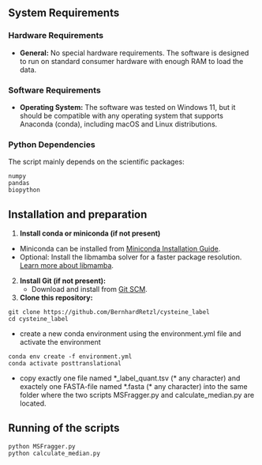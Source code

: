 ## System Requirements

### Hardware Requirements
- **General:** No special hardware requirements. The software is designed to run on standard consumer hardware with enough RAM to load the data.

### Software Requirements
- **Operating System:** The software was tested on Windows 11, but it should be compatible with any operating system that supports Anaconda (conda), including macOS and Linux distributions.

### Python Dependencies
The script mainly depends on the scientific packages:
```
numpy
pandas
biopython
```
## Installation and preparation
1.  **Install conda or miniconda (if not present)**
  - Miniconda can be installed from [Miniconda Installation Guide](https://docs.conda.io/projects/miniconda/en/latest/miniconda-install.html).
  - Optional: Install the libmamba solver for a faster package resolution. [Learn more about libmamba](https://www.anaconda.com/blog/a-faster-conda-for-a-growing-community).
2. **Install Git (if not present):**
   - Download and install from [Git SCM](https://git-scm.com/).
3. **Clone this repository:**
```
git clone https://github.com/BernhardRetzl/cysteine_label
cd cysteine_label
```
- create a new conda environment using the environment.yml file and activate the environment
```
conda env create -f environment.yml
conda activate posttranslational
```
- copy exactly one file named \*_label_quant.tsv (\* any character) and exactely one FASTA-file named \*.fasta (\* any character) into the same folder where the two scripts MSFragger.py and calculate_median.py are located.

## Running of the scripts
```
python MSFragger.py
python calculate_median.py
```
